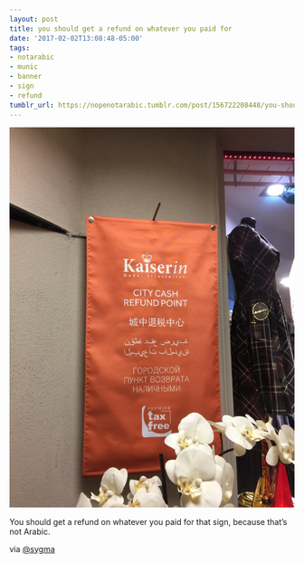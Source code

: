 ```yaml
---
layout: post
title: you should get a refund on whatever you paid for
date: '2017-02-02T13:08:48-05:00'
tags:
- notarabic
- munic
- banner
- sign
- refund
tumblr_url: https://nopenotarabic.tumblr.com/post/156722208448/you-should-get-a-refund-on-whatever-you-paid-for
---
```

 ![](/tumblr_files/tumblr_okreeoEjsW1tz29g7o1_1280.jpg)  

You should get a refund on whatever you paid for that sign, because that’s not Arabic.

via [@sygma](https://twitter.com/sygma)

